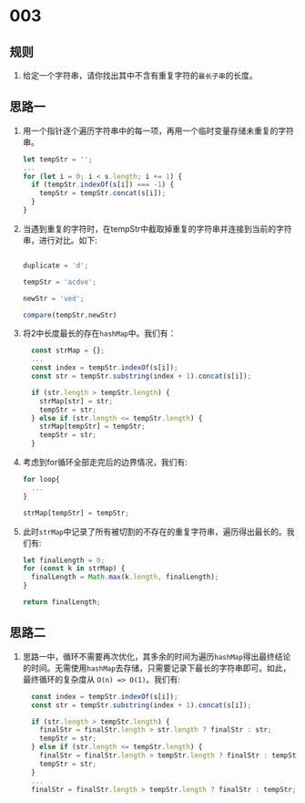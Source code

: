 # 003

## 规则
1. 给定一个字符串，请你找出其中不含有重复字符的`最长子串`的长度。

## 思路一
1. 用一个指针逐个遍历字符串中的每一项，再用一个临时变量存储未重复的字符串。
    
    ```js
    let tempStr = '';
    ...
    for (let i = 0; i < s.length; i += 1) {
      if (tempStr.indexOf(s[i]) === -1) {
        tempStr = tempStr.concat(s[i]);
      }
    }
    ```
2. 当遇到重复的字符时，在tempStr中截取掉重复的字符串并连接到当前的字符串，进行对比。如下:

    ```js

    duplicate = 'd';

    tempStr = 'acdve';

    newStr = 'ved';

    compare(tempStr,newStr)

    ```

3. 将2中长度最长的存在`hashMap`中。我们有：

    ```js
      const strMap = {};
      ...
      const index = tempStr.indexOf(s[i]);
      const str = tempStr.substring(index + 1).concat(s[i]);

      if (str.length > tempStr.length) {
        strMap[str] = str;
        tempStr = str;
      } else if (str.length <= tempStr.length) {
        strMap[tempStr] = tempStr;
        tempStr = str;
      }
    ```

4. 考虑到for循环全部走完后的边界情况，我们有:

    ```js
    for loop{
      ...
    }

    strMap[tempStr] = tempStr;
    ```

5. 此时`strMap`中记录了所有被切割的不存在的重复字符串，遍历得出最长的。我们有:

    ```js
    let finalLength = 0;
    for (const k in strMap) {
      finalLength = Math.max(k.length, finalLength);
    }

    return finalLength;
    ```

## 思路二
1. 思路一中，循环不需要再次优化，其多余的时间为遍历`hashMap`得出最终结论的时间。无需使用`hashMap`去存储，只需要记录下最长的字符串即可。如此，最终循环的复杂度从 `O(n) => O(1)`。我们有:

    ```js
      const index = tempStr.indexOf(s[i]);
      const str = tempStr.substring(index + 1).concat(s[i]);

      if (str.length > tempStr.length) {
        finalStr = finalStr.length > str.length ? finalStr : str;
        tempStr = str;
      } else if (str.length <= tempStr.length) {
        finalStr = finalStr.length > tempStr.length ? finalStr : tempStr;
        tempStr = str;
      }
      ...
      finalStr = finalStr.length > tempStr.length ? finalStr : tempStr;
    ```


